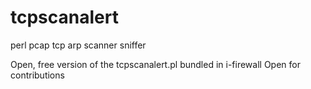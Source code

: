 # tcpscanalert
perl pcap tcp arp scanner sniffer

Open, free version of the tcpscanalert.pl bundled in i-firewall
Open for contributions

